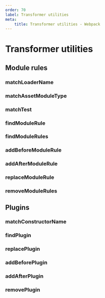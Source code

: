 ```yaml
---
order: 70
label: Transformer utilities
meta:
    title: Transformer utilities - Webpack
---
```


# Transformer utilities

## Module rules

### matchLoaderName

### matchAssetModuleType

### matchTest

### findModuleRule

### findModuleRules

### addBeforeModuleRule

### addAfterModuleRule

### replaceModuleRule

### removeModuleRules

## Plugins

### matchConstructorName

### findPlugin

### replacePlugin

### addBeforePlugin

### addAfterPlugin

### removePlugin
